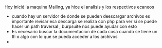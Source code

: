 Hoy inicié la maquina Mailing, ya hice el analisis y los respectivos ecaneos

- cuando hay un servidor de donde se pueden deescargar archivos es importante revisar esa descarga se realiza con php para ver si se puede hacer un path traversal , burpsuite nos puede ayudar con esto
- Es necesario buscar la documentacion de cada cosa cuando se tiene un lfi o algo con lo que se pueda acceder a los archivos
- 
